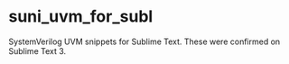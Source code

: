 suni_uvm_for_subl
=================
SystemVerilog UVM snippets for Sublime Text.
These were confirmed on Sublime Text 3.
